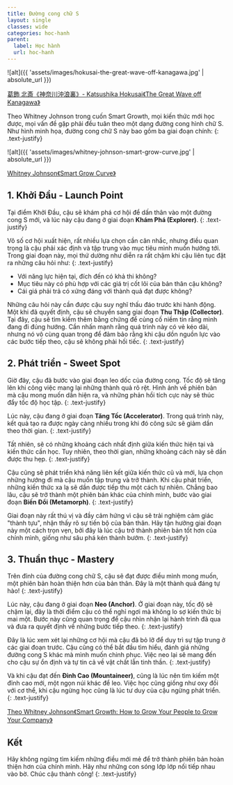```yaml
---
title: Đường cong chữ S
layout: single
classes: wide
categories: hoc-hanh
parent:
  label: Học hành
  url: hoc-hanh
---
```


![alt]({{ 'assets/images/hokusai-the-great-wave-off-kanagawa.jpg' | absolute_url }})
> <cite>
<a target="_blank" href="https://en.wikipedia.org/wiki/The_Great_Wave_off_Kanagawa">
葛飾 北斎《神奈川沖浪裏》- Katsushika Hokusai《The Great Wave off Kanagawa》
</a>
</cite>

Theo Whitney Johnson trong cuốn Smart Growth, mọi kiến thức mới học được, mọi vấn đề gặp phải đều tuân theo một dạng đường cong hình chữ S.
Như hình minh họa, đường cong chữ S này bao gồm ba giai đoạn chính:
{: .text-justify}

![alt]({{ 'assets/images/whitney-johnson-smart-grow-curve.jpg' | absolute_url }})
> <cite>
<a target="_blank" href="https://www.leadershipnow.com/leadingblog/2022/02/smart_growth.html">
Whitney Johnson《Smart Grow Curve》
</a>
</cite>

## 1. Khởi Đầu - Launch Point
Tại điểm Khởi Đầu, cậu sẽ khám phá cơ hội để dấn thân vào một đường cong S mới, và lúc này cậu đang ở giai đoạn **Khám Phá (Explorer)**.
{: .text-justify}

Vô số cơ hội xuất hiện, rất nhiều lựa chọn cần cân nhắc, nhưng điều quan trọng là cậu phải xác định và tập trung vào mục tiêu mình muốn hướng tới.
Trong giai đoạn này, mọi thứ dường như diễn ra rất chậm khi cậu liên tục đặt ra những câu hỏi như:
{: .text-justify}

- Với năng lực hiện tại, đích đến có khả thi không?
- Mục tiêu này có phù hợp với các giá trị cốt lõi của bản thân cậu không?
- Cái giá phải trả có xứng đáng với thành quả đạt được không?

Những câu hỏi này cần được cậu suy nghĩ thấu đáo trước khi hành động. Một khi đã quyết định, cậu sẽ chuyển sang giai đoạn **Thu Thập (Collector)**.
Tại đây, cậu sẽ tìm kiếm thêm bằng chứng để củng cố niềm tin rằng mình đang đi đúng hướng.
Cần nhấn mạnh rằng quá trình này có vẻ kéo dài, nhưng nó vô cùng quan trọng để đảm bảo rằng khi cậu dồn nguồn lực vào các bước tiếp theo, cậu sẽ không phải hối tiếc.
{: .text-justify}

## 2. Phát triển - Sweet Spot
Giờ đây, cậu đã bước vào giai đoạn leo dốc của đường cong.
Tốc độ sẽ tăng lên khi công việc mang lại những thành quả rõ rệt.
Hình ảnh về phiên bản mà cậu mong muốn dần hiện ra, và những phản hồi tích cực này sẽ thúc đẩy tốc độ học tập.
{: .text-justify}

Lúc này, cậu đang ở giai đoạn  **Tăng Tốc (Accelerator)**. 
Trong quá trình này, kết quả tạo ra được ngày càng nhiều trong khi đó công sức sẽ giảm dần theo thời gian.
{: .text-justify}

Tất nhiên, sẽ có những khoảng cách nhất định giữa kiến thức hiện tại và kiến thức cần học. 
Tuy nhiên, theo thời gian, những khoảng cách này sẽ dần được thu hẹp.
{: .text-justify}

Cậu cũng sẽ phát triển khả năng liên kết giữa kiến thức cũ và mới, lựa chọn những hướng đi mà cậu muốn tập trung và trở thành.
Khi cậu phát triển, những kiến thức xa lạ sẽ dần được tiếp thu một cách tự nhiên.
Chẳng bao lâu, cậu sẽ trở thành một phiên bản khác của chính mình, bước vào giai đoạn **Biến Đổi (Metamorph)**.
{: .text-justify}

Giai đoạn này rất thú vị và đầy cảm hứng vì cậu sẽ trải nghiệm cảm giác "thành tựu", nhận thấy rõ sự tiến bộ của bản thân.
Hãy tận hưởng giai đoạn này một cách trọn vẹn, bởi đây là lúc cậu trở thành phiên bản tốt hơn của chính mình, giống như sâu phá kén thành bướm.
{: .text-justify}

## 3. Thuần thục - Mastery
Trên đỉnh của đường cong chữ S, cậu sẽ đạt được điều mình mong muốn, một phiên bản hoàn thiện hơn của bản thân. Đây là một thành quả đáng tự hào!
{: .text-justify}

Lúc này, cậu đang ở giai đoạn **Neo (Anchor)**. Ở giai đoạn này, tốc độ sẽ chậm lại, đây là thời điểm cậu có thể nghỉ ngơi mà không lo sợ kiến thức bị mai một.
Bước này cũng quan trọng để cậu nhìn nhận lại hành trình đã qua và đưa ra quyết định về những bước tiếp theo.
{: .text-justify}

Đây là lúc xem xét lại những cơ hội mà cậu đã bỏ lỡ để duy trì sự tập trung ở các giai đoạn trước.
Cậu cũng có thể bắt đầu tìm hiểu, đánh giá những đường cong S khác mà mình muốn chinh phục. Việc neo lại sẽ mang đến cho cậu sự ổn định và tự tin cả về vật chất lẫn tinh thần.
{: .text-justify}

Và khi cậu đạt đến **Đỉnh Cao (Mountaineer)**, cũng là lúc nên tìm kiếm một đỉnh cao mới, một ngọn núi khác để leo.
Việc học cũng giống như oxy đối với cơ thể, khi cậu ngừng học cũng là lúc tư duy của cậu ngừng phát triển.
{: .text-justify}

> <cite>
<a target="_blank" href="https://www.leadershipnow.com/leadingblog/2022/02/smart_growth.html">
Theo Whitney Johnson《Smart Growth: How to Grow Your People to Grow Your Company》
</a>
</cite>

## Kết
Hãy không ngừng tìm kiếm những điều mới mẻ để trở thành phiên bản hoàn thiện hơn của chính mình.
Hãy như những con sóng lớp lớp nối tiếp nhau vào bờ.
Chúc cậu thành công!
{: .text-justify}